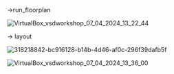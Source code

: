 ->run_floorplan

![VirtualBox_vsdworkshop_07_04_2024_13_22_44](https://github.com/Santhosh1901/VSD_Digital_VLSI_SoC_design/assets/66910104/8c56e999-1446-4483-9e0b-82d864624841)

-> layout

![318218842-bc916128-b14b-4d46-af0c-296f39dafb5f](https://github.com/Santhosh1901/VSD_Digital_VLSI_SoC_design/assets/66910104/9f80cb1c-cb5a-446a-af71-9bbea49fe5bd)

![VirtualBox_vsdworkshop_07_04_2024_13_36_00](https://github.com/Santhosh1901/VSD_Digital_VLSI_SoC_design/assets/66910104/34d6b70f-c1fd-4b9e-bc05-84eb718078a5)






